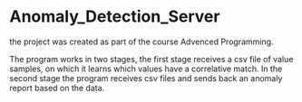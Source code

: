 # Anomaly_Detection_Server

the project was created as part of the course Advenced Programming.

The program works in two stages, the first stage receives a csv file of value samples, on which it learns which values have a correlative match.
In the second stage the program receives csv files and sends back an anomaly report based on the data.
